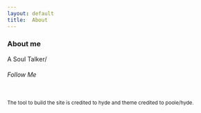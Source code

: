 ```yaml
---
layout: default
title:  About
---
```


### About me
A Soul Talker/



<!-- AddThis Follow BEGIN -->
<h6 class="vlist">Follow Me</h6>
<br/>
<div class="addthis_toolbox addthis_32x32_style addthis_default_style">
<a class="addthis_button_google_follow" addthis:userid="101226668323584222394"></a>
<a class="addthis_button_facebook_follow" addthis:userid="xianminx"></a>
<a class="addthis_button_linkedin_follow" addthis:userid="xianminx"></a>
<a class="addthis_button_twitter_follow" addthis:userid="xianminx"></a>
</div>
<script type="text/javascript" src="http://s7.addthis.com/js/250/addthis_widget.js#pubid=ra-4fdf49b46dac2571"></script>



<div class="site-footer">
  <small class="meta final">
  The tool to build the site is credited to <a src="https://github.com/hyde/hyde">hyde</a> and theme credited to <a src="https://github.com/poole/hyde">poole/hyde</a>.
  </small>
</div>
